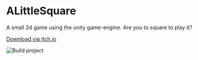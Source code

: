 # ALittleSquare
A small 2d game using the unity game-engine. Are you to square to play it?

[Download via itch.io](https://kllngii.itch.io/a-little-square)

![Build project](https://github.com/Kllngii/ALittleSquare/workflows/Build%20project/badge.svg?branch=master)
